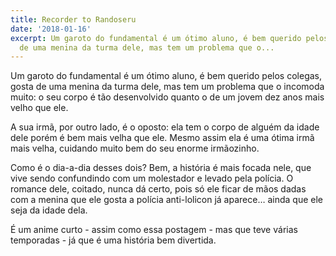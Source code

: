 ```yaml
---
title: Recorder to Randoseru
date: '2018-01-16'
excerpt: Um garoto do fundamental é um ótimo aluno, é bem querido pelos colegas, gosta
  de uma menina da turma dele, mas tem um problema que o...
---
```




Um garoto do fundamental é um ótimo aluno, é bem querido pelos colegas, gosta de uma menina da turma dele, mas tem um problema que o incomoda muito: o seu corpo é tão desenvolvido quanto o de um jovem dez anos mais velho que ele.

A sua irmã, por outro lado, é o oposto: ela tem o corpo de alguém da idade dele porém é bem mais velha que ele. Mesmo assim ela é uma ótima irmã mais velha, cuidando muito bem do seu enorme irmãozinho.

Como é o dia-a-dia desses dois? Bem, a história é mais focada nele, que vive sendo confundindo com um molestador e levado pela polícia. O romance dele, coitado, nunca dá certo, pois só ele ficar de mãos dadas com a menina que ele gosta a polícia anti-lolicon já aparece… ainda que ele seja da idade dela.

É um anime curto - assim como essa postagem - mas que teve várias temporadas - já que é uma história bem divertida.